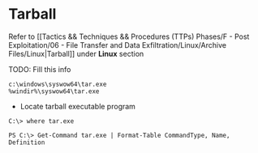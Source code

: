 # Tarball

Refer to [[Tactics && Techniques && Procedures (TTPs) Phases/F - Post Exploitation/06 - File Transfer and Data Exfiltration/Linux/Archive Files/Linux|Tarball]] under **Linux** section

TODO: Fill this info

```
c:\windows\syswow64\tar.exe
%windir%\syswow64\tar.exe
```

- Locate tarball executable program

```
C:\> where tar.exe

PS C:\> Get-Command tar.exe | Format-Table CommandType, Name, Definition
```